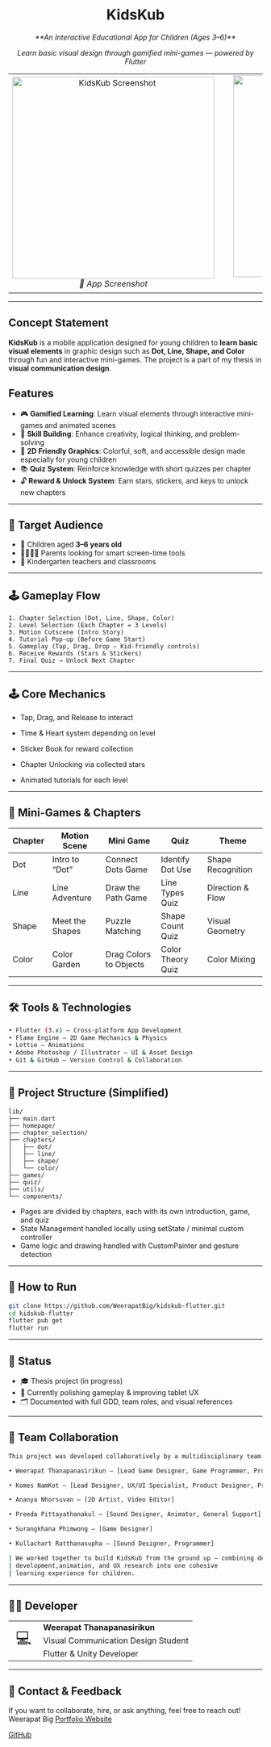 <h1 align="center"> KidsKub</h1>
<p align="center">
  <em> **An Interactive Educational App for Children (Ages 3–6)** </em>
</p>
<p align="center">
  <em>  Learn basic visual design through gamified mini-games — powered by Flutter </em>
</p>

<p align="center">
  <table>
    <tr>
      <td align="center">
        <img src="https://cdn.discordapp.com/attachments/1286678604113248301/1366772950677721170/1_1_homepage.png?ex=68122a00&is=6810d880&hm=c19ff864688ffdb88b421de5ecd7675c21506069e433bb1c6136f5ac4be31faa&" alt="KidsKub Screenshot" width="400" /><br/>
        <em>📱 App Screenshot</em>
      </td>
      <td align="center" style="padding-left: 30px;">
        <a href="https://www.youtube.com/watch?v=ig7P18JUUq8" target="_blank">
          <img src="https://img.youtube.com/vi/ig7P18JUUq8/0.jpg" alt="Watch Trailer on YouTube" width="400" />
        </a><br/>
        <em>🎬 Watch the Game Trailer</em>
      </td>
    </tr>
  </table>
</p>


---

## Concept Statement

**KidsKub** is a mobile application designed for young children to **learn basic visual elements** in graphic design such as **Dot, Line, Shape, and Color** through fun and interactive mini-games. The project is a part of my thesis in **visual communication design**.

## Features

- 🎮 **Gamified Learning**: Learn visual elements through interactive mini-games and animated scenes
- 🧠 **Skill Building**: Enhance creativity, logical thinking, and problem-solving
- 🎨 **2D Friendly Graphics**: Colorful, soft, and accessible design made especially for young children
- 📚 **Quiz System**: Reinforce knowledge with short quizzes per chapter
- 🔓 **Reward & Unlock System**: Earn stars, stickers, and keys to unlock new chapters

---

## 🎯 Target Audience

- 👶 Children aged **3–6 years old**
- 👨‍👩‍👧‍👦 Parents looking for smart screen-time tools
- 🏫 Kindergarten teachers and classrooms

---

## 🕹️ Gameplay Flow

```plaintext
1. Chapter Selection (Dot, Line, Shape, Color)
2. Level Selection (Each Chapter = 3 Levels)
3. Motion Cutscene (Intro Story)
4. Tutorial Pop-up (Before Game Start)
5. Gameplay (Tap, Drag, Drop — Kid-friendly controls)
6. Receive Rewards (Stars & Stickers)
7. Final Quiz → Unlock Next Chapter
```

---

## 🕹️ Core Mechanics


* Tap, Drag, and Release to interact

* Time & Heart system depending on level

* Sticker Book for reward collection

* Chapter Unlocking via collected stars

* Animated tutorials for each level

---

## 🧩 Mini-Games & Chapters

| Chapter | Motion Scene | Mini Game | Quiz | Theme |
|--------|--------------|-----------|------|-------|
| Dot    | Intro to “Dot” | Connect Dots Game | Identify Dot Use | Shape Recognition |
| Line   | Line Adventure | Draw the Path Game | Line Types Quiz | Direction & Flow |
| Shape  | Meet the Shapes | Puzzle Matching | Shape Count Quiz | Visual Geometry |
| Color  | Color Garden | Drag Colors to Objects | Color Theory Quiz | Color Mixing |
---

## 🛠️ Tools & Technologies

```bash
• Flutter (3.x) – Cross-platform App Development
• Flame Engine – 2D Game Mechanics & Physics
• Lottie – Animations
• Adobe Photoshop / Illustrator – UI & Asset Design
• Git & GitHub – Version Control & Collaboration
```
---

## 📁 Project Structure (Simplified)

```plaintext
lib/
├── main.dart
├── homepage/
├── chapter_selection/
├── chapters/
│   ├── dot/
│   ├── line/
│   ├── shape/
│   └── color/
├── games/
├── quiz/
├── utils/
└── components/
```


* Pages are divided by chapters, each with its own introduction, game, and quiz
* State Management handled locally using setState / minimal custom controller
* Game logic and drawing handled with CustomPainter and gesture detection

---

## 🚀 How to Run

```bash
git clone https://github.com/WeerapatBig/kidskub-flutter.git
cd kidskub-flutter
flutter pub get
flutter run
```


---

## 📍 Status

- 🎓 Thesis project (in progress)
- 🧪 Currently polishing gameplay & improving tablet UX
- 🗂️ Documented with full GDD, team roles, and visual references

---

## 👥 Team Collaboration

```bash
This project was developed collaboratively by a multidisciplinary team:

• Weerapat Thanapanasirikun – [Lead Game Designer, Game Programmer, Project Manager]

• Komes NamKot – [Lead Designer, UX/UI Specialist, Product Designer, Project Manager]

• Ananya Nhorsuvan – [2D Artist, Video Editor]

• Preeda Pittayathanakul – [Sound Designer, Animator, General Support]

• Surangkhana Phimwong – [Game Designer]

• Kullachart Ratthanasupha – [Sound Designer, Programmer]

| We worked together to build KidsKub from the ground up — combining design,
| development,animation, and UX research into one cohesive
| learning experience for children.
```

---

## 👨‍💻 Developer

<table>
<tr>
<td rowspan="3" style="font-size: 30px;">💻</td>
<td><strong>Weerapat Thanapanasirikun</strong></td>
</tr>
<tr>
<td>Visual Communication Design Student</td>
</tr>
<tr>
<td>Flutter & Unity Developer</td>
</table>

</div>

---

## 🙏 Contact & Feedback

If you want to collaborate, hire, or ask anything, feel free to reach out!
Weerapat Big
[Portfolio Website](https://weerapatbig.itch.io/)

[GitHub](https://github.com/WeerapatBig)
